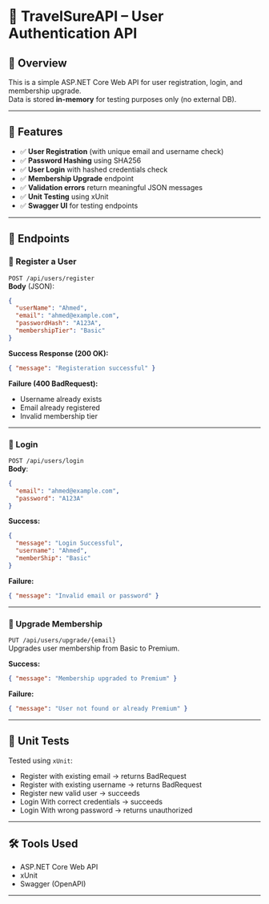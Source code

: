 # 📘 TravelSureAPI – User Authentication API

## 🧾 Overview
This is a simple ASP.NET Core Web API for user registration, login, and membership upgrade.  
Data is stored **in-memory** for testing purposes only (no external DB).

---

## 📌 Features
- ✅ **User Registration** (with unique email and username check)
- ✅ **Password Hashing** using SHA256
- ✅ **User Login** with hashed credentials check
- ✅ **Membership Upgrade** endpoint
- ✅ **Validation errors** return meaningful JSON messages
- ✅ **Unit Testing** using xUnit
- ✅ **Swagger UI** for testing endpoints

---

## 🚀 Endpoints

### 🔹 Register a User
`POST /api/users/register`  
**Body** (JSON):
```json
{
  "userName": "Ahmed",
  "email": "ahmed@example.com",
  "passwordHash": "A123A",
  "membershipTier": "Basic"
}
```

**Success Response (200 OK):**
```json
{ "message": "Registeration successful" }
```

**Failure (400 BadRequest):**
- Username already exists
- Email already registered
- Invalid membership tier

---

### 🔹 Login
`POST /api/users/login`  
**Body**:
```json
{
  "email": "ahmed@example.com",
  "password": "A123A"
}
```

**Success:**
```json
{
  "message": "Login Successful",
  "username": "Ahmed",
  "memberShip": "Basic"
}
```

**Failure:**
```json
{ "message": "Invalid email or password" }
```

---

### 🔹 Upgrade Membership
`PUT /api/users/upgrade/{email}`  
Upgrades user membership from Basic to Premium.  

**Success:**
```json
{ "message": "Membership upgraded to Premium" }
```

**Failure:**
```json
{ "message": "User not found or already Premium" }
```

---

## 🧪 Unit Tests
Tested using `xUnit`:
- Register with existing email → returns BadRequest
- Register with existing username → returns BadRequest
- Register new valid user → succeeds
- Login With correct credentials → succeeds
- Login With wrong password -> returns unauthorized

---

## 🛠️ Tools Used
- ASP.NET Core Web API
- xUnit
- Swagger (OpenAPI)

---

